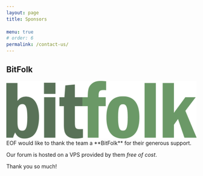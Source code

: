 ```yaml
---
layout: page
title: Sponsors

menu: true
# order: 6
permalink: /contact-us/
---
```


<link rel="stylesheet" href="/assets/css/custom.css">

## BitFolk
<a href="https://tools.bitfolk.com/wiki/Sponsored_hosting" target="_blank" class="eof-sponsor-logo">
  <img alt="BitFolk" src="/assets/img/bitfolk.png"/>
</a>
EOF would like to thank the team a **BitFolk** for their generous support.

Our forum is hosted on a VPS provided by them *free of cost*.

Thank you so much!
